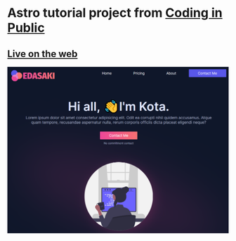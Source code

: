 # Astro tutorial project from [Coding in Public](https://www.youtube.com/playlist?list=PL4cUxeGkcC9hZm9NYpd4G-jhoeEk0ls--)

## [Live on the web](https://stackblitz.com/github/withastro/astro/tree/latest/examples/basics)

![basics](/public/assets/screenshot.png)
